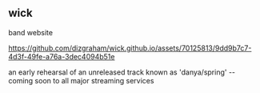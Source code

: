 ## wick
band website


https://github.com/dizgraham/wick.github.io/assets/70125813/9dd9b7c7-4d3f-49fe-a76a-3dec4094b51e

an early rehearsal of an unreleased track known as 'danya/spring' -- coming soon to all major streaming services
